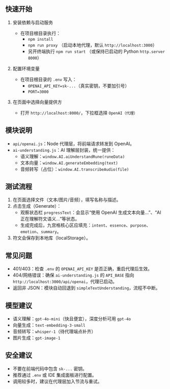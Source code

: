 ## 快速开始

1. 安装依赖与启动服务
   - 在项目根目录执行：
     - `npm install`
     - `npm run proxy` （启动本地代理，默认 `http://localhost:3000`）
     - 另开终端执行 `npm run start` （或保持已启动的 Python `http.server 8000`）

2. 配置环境变量
   - 在项目根目录的 `.env` 写入：
     - `OPENAI_API_KEY=sk-...`（真实密钥，不要加引号）
     - `PORT=3000`

3. 在页面中选择向量提供方
   - 打开 `http://localhost:8000/`，下拉框选择 `OpenAI（代理）`

## 模块说明

- `api/openai.js`：Node 代理层，将前端请求转发到 OpenAI。
- `ai-understanding.js`：AI 理解层封装，统一提供：
  - 语义理解：`window.AI.aiUnderstandRune(runeData)`
  - 文本向量：`window.AI.generateEmbedding(text)`
  - 音频转写（占位）：`window.AI.transcribeAudio(file)`

## 测试流程

1. 在页面选择文件（文本/图片/音频），填写名称与描述。
2. 点击生成（Generate）：
   - 观察状态栏 `progressText`：会显示“使用 OpenAI 生成文本向量…”、“AI 正在理解符文语义…”等状态。
   - 生成完成后，九宫格核心区应填充：`intent`、`essence`、`purpose`、`emotion`、`summary`。
3. 符文会保存到本地库（localStorage）。

## 常见问题

- 401/403：检查 `.env` 的 `OPENAI_API_KEY` 是否正确，重启代理后生效。
- 404/网络错误：确保 `ai-understanding.js` 的 `API_BASE` 指向 `http://localhost:3000/api/openai`，代理已启动。
- 返回非 JSON：模块自动回退到 `simpleTextUnderstanding`，流程不中断。

## 模型建议

- 语义理解：`gpt-4o-mini`（快且便宜），深度分析可用 `gpt-4o`
- 向量生成：`text-embedding-3-small`
- 音频转写：`whisper-1`（待代理端点补齐）
- 图片生成：`gpt-image-1`

## 安全建议

- 不要在前端代码中包含 `sk-...` 密钥。
- 推荐通过 `.env` 或 IDE 集成面板进行配置。
- 调用较多时，建议在代理层加入节流与重试。
